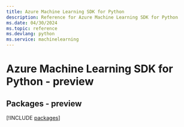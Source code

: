 ```yaml
---
title: Azure Machine Learning SDK for Python
description: Reference for Azure Machine Learning SDK for Python
ms.date: 04/30/2024
ms.topic: reference
ms.devlang: python
ms.service: machinelearning
---
```

# Azure Machine Learning SDK for Python - preview
## Packages - preview
[!INCLUDE [packages](machine-learning-index.md)]